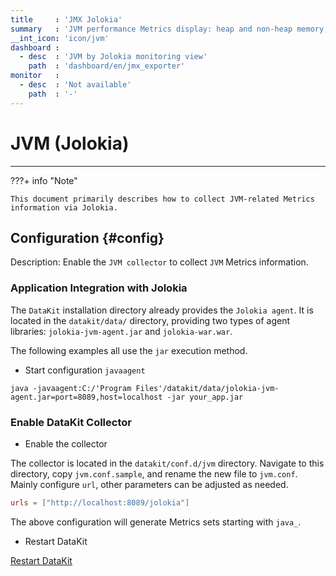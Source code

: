 ```yaml
---
title     : 'JMX Jolokia'
summary   : 'JVM performance Metrics display: heap and non-heap memory, threads, class loading count, etc.'
__int_icon: 'icon/jvm'
dashboard :
  - desc  : 'JVM by Jolokia monitoring view'
    path  : 'dashboard/en/jmx_exporter'
monitor   :
  - desc  : 'Not available'
    path  : '-'
---
```


<!-- markdownlint-disable MD025 MD046 -->
# JVM (Jolokia)
---

???+ info "Note"

    This document primarily describes how to collect JVM-related Metrics information via Jolokia.
<!-- markdownlint-enable -->

## Configuration {#config}

Description: Enable the `JVM collector` to collect `JVM` Metrics information.

### Application Integration with Jolokia

The `DataKit` installation directory already provides the `Jolokia agent`. It is located in the `datakit/data/` directory, providing two types of agent libraries: `jolokia-jvm-agent.jar` and `jolokia-war.war`.

The following examples all use the `jar` execution method.

- Start configuration `javaagent`

```shell
java -javaagent:C:/'Program Files'/datakit/data/jolokia-jvm-agent.jar=port=8089,host=localhost -jar your_app.jar
```

### Enable DataKit Collector

- Enable the collector

The collector is located in the `datakit/conf.d/jvm` directory. Navigate to this directory, copy `jvm.conf.sample`, and rename the new file to `jvm.conf`. Mainly configure `url`, other parameters can be adjusted as needed.

```toml
urls = ["http://localhost:8089/jolokia"]
```

The above configuration will generate Metrics sets starting with `java_`.

- Restart DataKit

[Restart DataKit](../datakit/datakit-service-how-to.md#manage-service)
